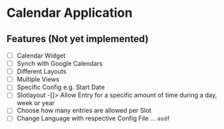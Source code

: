 # Calendar Application
## Features (Not yet implemented)
- [ ] Calendar Widget
- [ ] Synch with Google Calendars
- [ ] Different Layouts
- [ ] Multiple Views
- [ ] Specific Config e.g. Start Date
- [ ] Slotlayout -[]> Allow Entry for a specific amount of time during a day, week or year
- [ ] Choose how many entries are allowed per Slot
- [ ] Change Language with respective Config File
  ... 
  	 	```
  		asdf
  		```